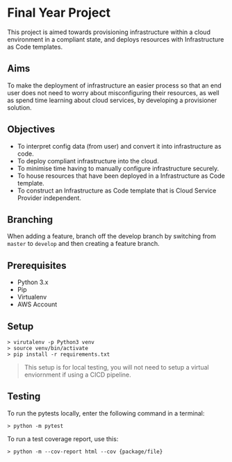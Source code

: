 # Final Year Project

This project is aimed towards provisioning infrastructure within a cloud environment in a compliant state, and deploys resources with Infrastructure as Code templates.

## Aims

To make the deployment of infrastructure an easier process so that an end user does not need to worry about misconfiguring their resources, as well as spend time learning about cloud services, by developing a provisioner solution.

## Objectives

- To interpret config data (from user) and convert it into infrastructure as code.
- To deploy compliant infrastructure into the cloud.
- To minimise time having to manually configure infrastructure securely.
- To house resources that have been deployed in a Infrastructure as Code template.
- To construct an Infrastructure as Code template that is Cloud Service Provider independent.

## Branching
When adding a feature, branch off the develop branch by switching from `master` to `develop` and then creating a feature branch.

## Prerequisites
- Python 3.x
- Pip
- Virtualenv
- AWS Account

## Setup
```
> virutalenv -p Python3 venv
> source venv/bin/activate
> pip install -r requirements.txt
```
> This setup is for local testing, you will not need to setup a virtual enviornment if using a CICD pipeline.

## Testing
To run the pytests locally, enter the following command in a terminal:
```$xslt
> python -m pytest
```
To run a test coverage report, use this:
```$xslt
> python -m --cov-report html --cov {package/file}